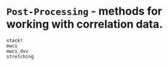 # `Post-Processing` - methods for working with correlation data.

```@docs
stack!
mwcs
mwcs_dvv
stretching
```
